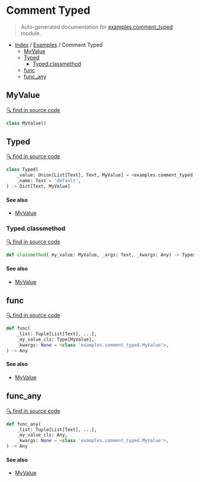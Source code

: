 # Comment Typed

> Auto-generated documentation for [examples.comment_typed](https://github.com/vemel/handsdown/blob/master/examples/comment_typed.py) module.

- [Index](../README.md#modules) / [Examples](index.md#examples) / Comment Typed
  - [MyValue](#myvalue)
  - [Typed](#typed)
    - [Typed.classmethod](#typedclassmethod)
  - [func](#func)
  - [func_any](#func_any)

## MyValue

[🔍 find in source code](https://github.com/vemel/handsdown/blob/master/examples/comment_typed.py#L4)

```python
class MyValue()
```

## Typed

[🔍 find in source code](https://github.com/vemel/handsdown/blob/master/examples/comment_typed.py#L8)

```python
class Typed(
    _value: Union[List[Text], Text, MyValue] = <examples.comment_typed.MyValue object>,
    _name: Text = 'default',
) -> Dict[Text, MyValue]
```

#### See also

- [MyValue](#myvalue)

### Typed.classmethod

[🔍 find in source code](https://github.com/vemel/handsdown/blob/master/examples/comment_typed.py#L17)

```python
def classmethod(_my_value: MyValue, _args: Text, _kwargs: Any) -> Typed
```

#### See also

- [MyValue](#myvalue)

## func

[🔍 find in source code](https://github.com/vemel/handsdown/blob/master/examples/comment_typed.py#L23)

```python
def func(
    _list: Tuple[List[Text], ...],
    _my_value_cls: Type[MyValue],
    _kwargs: None = <class 'examples.comment_typed.MyValue'>,
) -> Any
```

#### See also

- [MyValue](#myvalue)

## func_any

[🔍 find in source code](https://github.com/vemel/handsdown/blob/master/examples/comment_typed.py#L28)

```python
def func_any(
    _list: Tuple[List[Text], ...],
    _my_value_cls: Any,
    _kwargs: None = <class 'examples.comment_typed.MyValue'>,
) -> Any
```

#### See also

- [MyValue](#myvalue)
